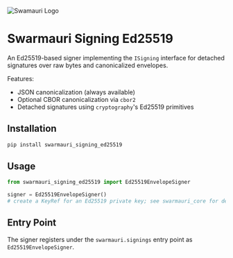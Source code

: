 ![Swamauri Logo](https://res.cloudinary.com/dbjmpekvl/image/upload/v1730099724/Swarmauri-logo-lockup-2048x757_hww01w.png)

# Swarmauri Signing Ed25519

An Ed25519-based signer implementing the `ISigning` interface for detached
signatures over raw bytes and canonicalized envelopes.

Features:
- JSON canonicalization (always available)
- Optional CBOR canonicalization via `cbor2`
- Detached signatures using `cryptography`'s Ed25519 primitives

## Installation

```bash
pip install swarmauri_signing_ed25519
```

## Usage

```python
from swarmauri_signing_ed25519 import Ed25519EnvelopeSigner

signer = Ed25519EnvelopeSigner()
# create a KeyRef for an Ed25519 private key; see swarmauri_core for details
```

## Entry Point

The signer registers under the `swarmauri.signings` entry point as `Ed25519EnvelopeSigner`.

